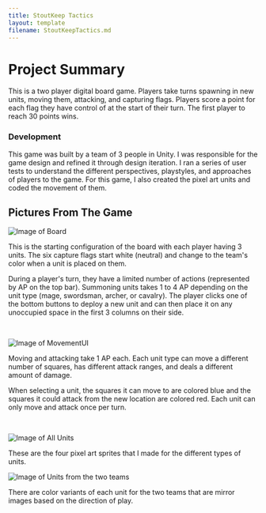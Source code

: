 ```yaml
---
title: StoutKeep Tactics
layout: template
filename: StoutKeepTactics.md
---
```


# Project Summary

This is a two player digital board game. Players take turns spawning in new units, moving them, attacking, 
and capturing flags. Players score a point for each flag they have control of at the start of their turn. 
The first player to reach 30 points wins. 

### Development

This game was built by a team of 3 people in Unity. I was responsible for the game design and refined it 
through design iteration. I ran a series of user tests to understand the different 
perspectives, playstyles, and approaches
of players to the game. For this game, I also created the pixel art units and coded the movement of them.


## Pictures From The Game

![Image of Board](https://loganthatcher.com/images/SKT/Board.png)

This is the starting configuration of the board with each player having 3 units. The six capture flags start white 
(neutral) and change to the team's color when a unit is placed on them.

During a player's turn, they have a limited number of actions (represented by AP on the top bar).
Summoning units takes 1 to 4 AP depending on the unit type (mage, swordsman, archer, or cavalry).
The player clicks one of the bottom buttons to deploy a new unit 
and can then place it on any unoccupied space in the first 3 columns on their side.
 
<br>

![Image of MovementUI](https://loganthatcher.com/images/SKT/MovementUIBig.jpg)

Moving and attacking take 1 AP each.
Each unit type can move a different number of squares, has different attack ranges, and 
deals a different amount of damage.

When selecting a unit, the squares it can move to are colored blue and the squares it could attack 
from the new location are colored red.
Each unit can only move and attack once per turn. 

<br>

![Image of All Units](https://loganthatcher.com/images/SKT/AllUnits.png)

These are the four pixel art sprites that I made for the different types of units.

![Image of Units from the two teams](https://loganthatcher.com/images/SKT/BothArchers.png)

There are color variants of each unit for the two teams that are mirror images based on the direction of play.
